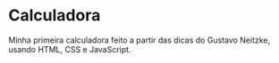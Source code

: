 # Calculadora
Minha primeira calculadora feito a partir das dicas do Gustavo Neitzke, usando HTML, CSS e JavaScript.
